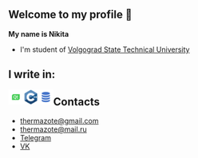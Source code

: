 ## Welcome to my profile 👋
**My name is Nikita** 
- I'm student of [Volgograd State Technical University](https://www.vstu.ru/eng/)
## I write in: 
<img align="left" alt="Qt" width="30px" src="https://raw.githubusercontent.com/github/explore/80688e429a7d4ef2fca1e82350fe8e3517d3494d/topics/qt/qt.png"/>  
<img align="left" alt="Cpp" width="30px" src="https://raw.githubusercontent.com/github/explore/80688e429a7d4ef2fca1e82350fe8e3517d3494d/topics/cpp/cpp.png"/>  
<img align="left" alt="SQL" width="30px" src="https://raw.githubusercontent.com/github/explore/80688e429a7d4ef2fca1e82350fe8e3517d3494d/topics/sql/sql.png"/>  

## Contacts
* thermazote@gmail.com
* thermazote@mail.ru
* [Telegram](https://t.me/thermazote)
* [VK](https://vk.com/thermazote)

